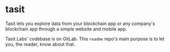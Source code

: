 # tasit

Tasit lets you explore data from your blockchain app or any company's blockchain app through a simple website and mobile app.

Tasit Labs' codebase is on GitLab. This `readme` repo's main purpose is to let you, the reader, know about that.
